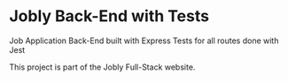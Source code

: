 # Jobly Back-End with Tests
Job Application Back-End built with Express
Tests for all routes done with Jest

This project is part of the Jobly Full-Stack website.

